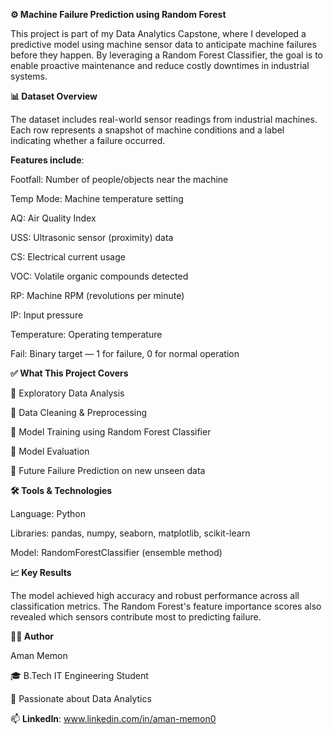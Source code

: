 **⚙️ Machine Failure Prediction using Random Forest**

This project is part of my Data Analytics Capstone, where I developed a predictive model using machine sensor data to anticipate machine failures before they happen. By leveraging a Random Forest Classifier, the goal is to enable proactive maintenance and reduce costly downtimes in industrial systems.

**📊 Dataset Overview**

The dataset includes real-world sensor readings from industrial machines. Each row represents a snapshot of machine conditions and a label indicating whether a failure occurred.

**Features include**:

Footfall: Number of people/objects near the machine

Temp Mode: Machine temperature setting

AQ: Air Quality Index

USS: Ultrasonic sensor (proximity) data

CS: Electrical current usage

VOC: Volatile organic compounds detected

RP: Machine RPM (revolutions per minute)

IP: Input pressure

Temperature: Operating temperature

Fail: Binary target — 1 for failure, 0 for normal operation


**✅ What This Project Covers**

📌 Exploratory Data Analysis

🧼 Data Cleaning & Preprocessing

🧠 Model Training using Random Forest Classifier

🧪 Model Evaluation 

🔮 Future Failure Prediction on new unseen data


**🛠️ Tools & Technologies**

Language: Python

Libraries: pandas, numpy, seaborn, matplotlib, scikit-learn

Model: RandomForestClassifier (ensemble method)

**📈 Key Results**

The model achieved high accuracy and robust performance across all classification metrics. The Random Forest's feature importance scores also revealed which sensors contribute most to predicting failure.

**🙋‍♂️ Author**

Aman Memon

🎓 B.Tech IT Engineering Student

📍 Passionate about Data Analytics

📫 **LinkedIn**: www.linkedin.com/in/aman-memon0

